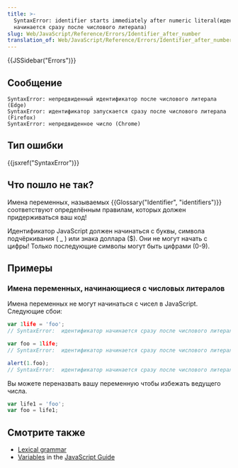 ```yaml
---
title: >-
  SyntaxError: identifier starts immediately after numeric literal(идентификатор
  начинается сразу после числового литерала)
slug: Web/JavaScript/Reference/Errors/Identifier_after_number
translation_of: Web/JavaScript/Reference/Errors/Identifier_after_number
---
```

{{JSSidebar("Errors")}}

## Сообщение

```
SyntaxError: непредвиденный идентификатор после числового литерала (Edge)
SyntaxError: идентификатор запускается сразу после числового литерала (Firefox)
SyntaxError: непредвиденное число (Chrome)
```

## Тип ошибки

{{jsxref("SyntaxError")}}

## Что пошло не так?

Имена переменных, называемых {{Glossary("Identifier", "identifiers")}} соответствуют определённым правилам, которых должен придерживаться ваш код!

Идентификатор JavaScript должен начинаться с буквы, символа подчёркивания ( \_ ) или знака доллара ($). Они не могут начать с цифры! Только последующие символы могут быть цифрами (0-9).

## Примеры

### Имена переменных, начинающиеся с числовых литералов

Имена переменных не могут начинаться с чисел в JavaScript. Следующие сбои:

```js example-bad
var 1life = 'foo';
// SyntaxError:  идентификатор начинается сразу после числового литерала

var foo = 1life;
// SyntaxError:  идентификатор начинается сразу после числового литерала

alert(1.foo);
// SyntaxError:  идентификатор начинается сразу после числового литерала
```

Вы можете переназвать вашу переменную чтобы избежать ведущего числа.

```js example-good
var life1 = 'foo';
var foo = life1;
```

## Смотрите также

- [Lexical grammar](/ru/docs/Web/JavaScript/Reference/Lexical_grammar)
- [Variables](/ru/docs/Web/JavaScript/Guide/Grammar_and_types#Variables) in the [JavaScript Guide](/ru/docs/Web/JavaScript/Guide)
